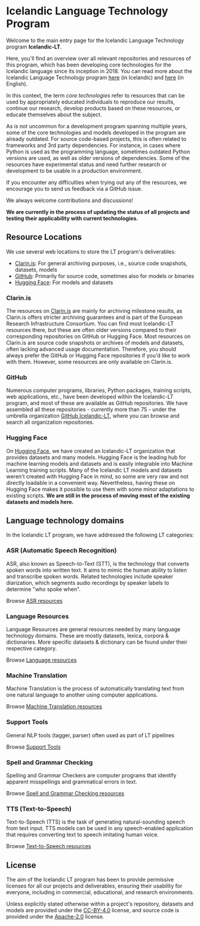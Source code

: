 # Icelandic Language Technology Program

Welcome to the main entry page for the Icelandic Language Technology program **Icelandic-LT**.

Here, you'll find an overview over all relevant repositories and resources of this program, which has been developing core technologies for the Icelandic language since its inception in 2018.
You can read more about the Icelandic Language Technology program [here](https://www.stjornarradid.is/lisalib/getfile.aspx?itemid=56f6368e-54f0-11e7-941a-005056bc530c) (in Icelandic) and [here](https://clarin.is/media/uploads/mlt-en.pdf) (in English).

In this context, the term *core technologies* refer to resources that can be used by appropriately educated individuals to reproduce our results, continue our research, develop products based on these resources, or educate themselves about the subject.

As is not uncommon for a development program spanning multiple years, some of the core technologies and models developed in the program are already outdated.
For source code-based projects, this is often related to frameworks and 3rd party dependencies. For instance, in cases where Python is used as the programming language, sometimes outdated Python versions are used, as well as older versions of dependencies. Some of the resources have experimental status and need further research or development to be usable in a production environment.

If you encounter any difficulties when trying out any of the resources, we encourage you to send us feedback via a GitHub issue.

We always welcome contributions and discussions!

**We are currently in the process of updating the status of all projects and testing their applicability with current technologies.**

## Resource Locations

We use several web locations to store the LT program's deliverables:

- [Clarin.is](https://clarin.is): For general archiving purposes, i.e., source code snapshots, datasets, models
- [GitHub](https://github.com/icelandic-lt): Primarily for source code, sometimes also for models or binaries
- [Hugging Face](https://huggingface.co/Icelandic-lt): For models and datasets

### Clarin.is

The resources on [Clarin.is](https://clarin.is) are mainly for archiving milestone results, as Clarin.is offers stricter archiving guarantees and is part of the European Research Infrastructure Consortium. You can find most Icelandic-LT resources there, but these are often older versions compared to their corresponding repositories on GitHub or Hugging Face. Most resources on Clarin.is are source code snapshots or archives of models and datasets, often lacking advanced usage documentation. Therefore, you should always prefer the GitHub or Hugging Face repositories if you'd like to work with them. However, some resources are only available on Clarin.is. 

### GitHub

Numerous computer programs, libraries, Python packages, training scripts, web applications, etc., have been developed within the Icelandic-LT program, and most of these are available as GitHub repositories. We have assembled all these repositories - currently more than 75 - under the umbrella organization [GitHub Icelandic-LT](https://github.com/icelandic-lt), where you can browse and search all organization repositories.

### Hugging Face

On [Hugging Face](https://huggingface.co/Icelandic-lt), we have created an Icelandic-LT organization that provides datasets and many models. Hugging Face is the leading hub for machine learning models and datasets and is easily integrable into Machine Learning training scripts. Many of the Icelandic LT models and datasets weren't created with Hugging Face in mind, so some are very raw and not directly loadable in a convenient way. Nevertheless, having these on Hugging Face makes it possible to use them with some minor adaptations to existing scripts.
**We are still in the process of moving most of the existing datasets and models here.**

## Language technology domains

In the Icelandic LT program, we have addressed the following LT categories:

### ASR (Automatic Speech Recognition)

ASR, also known as Speech-to-Text (STT), is the technology that converts spoken words into written text. It aims to mimic the human ability to listen and transcribe spoken words. Related technologies include speaker diarization, which segments audio recordings by speaker labels to determine "who spoke when".

Browse [ASR resources](https://github.com/icelandic-lt/icelandic-lt/blob/main/doc/asr.md)

### Language Resources

Language Resources are general resources needed by many language technology domains. These are mostly datasets, lexica, corpora & dictionaries. More specific datasets & dictionary can be found under their respective category.

Browse [Language resources](https://github.com/icelandic-lt/icelandic-lt/blob/main/doc/lr.md)

### Machine Translation

Machine Translation is the process of automatically translating text from one natural language to another using computer applications.

Browse [Machine Translation resources](https://github.com/icelandic-lt/icelandic-lt/blob/main/doc/mt.md)

### Support Tools

General NLP tools (tagger, parser) often used as part of LT pipelines

Browse [Support Tools](https://github.com/icelandic-lt/icelandic-lt/blob/main/doc/st.md)

### Spell and Grammar Checking

Spelling and Grammar Checkers are computer programs that identify apparent misspellings and grammatical errors in text.

Browse [Spell and Grammar Checking resources](https://github.com/icelandic-lt/icelandic-lt/blob/main/doc/sc.md)

### TTS (Text-to-Speech)

Text-to-Speech (TTS) is the task of generating natural-sounding speech from text input. TTS models can be used in any speech-enabled application that requires converting text to speech imitating human voice.

Browse [Text-to-Speech resources](https://github.com/icelandic-lt/icelandic-lt/blob/main/doc/tts.md)

## License

The aim of the Icelandic LT program has been to provide permissive licenses for all our projects and deliverables, ensuring their usability for everyone, including in commercial, educational, and research environments.

Unless explicitly stated otherwise within a project's repository, datasets and models are provided under the [CC-BY-4.0](https://creativecommons.org/licenses/by/4.0/) license, and source code is provided under the [Apache-2.0](https://www.apache.org/licenses/LICENSE-2.0) license.
